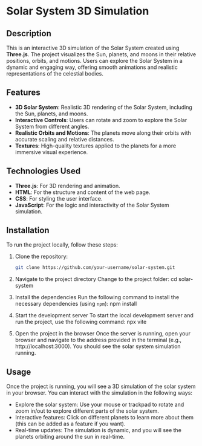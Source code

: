 # Solar System 3D Simulation

## Description
This is an interactive 3D simulation of the Solar System created using **Three.js**. The project visualizes the Sun, planets, and moons in their relative positions, orbits, and motions. Users can explore the Solar System in a dynamic and engaging way, offering smooth animations and realistic representations of the celestial bodies.

## Features
- **3D Solar System**: Realistic 3D rendering of the Solar System, including the Sun, planets, and moons.
- **Interactive Controls**: Users can rotate and zoom to explore the Solar System from different angles.
- **Realistic Orbits and Motions**: The planets move along their orbits with accurate scaling and relative distances.
- **Textures**: High-quality textures applied to the planets for a more immersive visual experience.

## Technologies Used
- **Three.js**: For 3D rendering and animation.
- **HTML**: For the structure and content of the web page.
- **CSS**: For styling the user interface.
- **JavaScript**: For the logic and interactivity of the Solar System simulation.

## Installation
To run the project locally, follow these steps:

1. Clone the repository:
   ```bash
   git clone https://github.com/your-username/solar-system.git

2. Navigate to the project directory
   Change to the project folder:
   cd solar-system

3. Install the dependencies
   Run the following command to install the necessary dependencies (using `npm`):
   npm install

4. Start the development server
   To start the local development server and run the project, use the following command:
   npx vite

5. Open the project in the browser
   Once the server is running, open your browser and navigate to the address provided in the terminal (e.g., http://localhost:3000). You should see the solar          system simulation running.

## Usage
Once the project is running, you will see a 3D simulation of the solar system in your browser. You can interact with the simulation in the following ways:
   - Explore the solar system: Use your mouse or trackpad to rotate and zoom in/out to explore different parts of the solar system.
   - Interactive features: Click on different planets to learn more about them (this can be added as a feature if you want).
   - Real-time updates: The simulation is dynamic, and you will see the planets orbiting around the sun in real-time.
